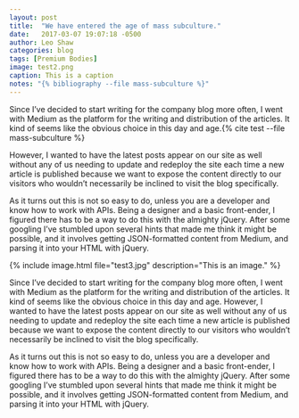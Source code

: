 ```yaml
---
layout: post
title:  "We have entered the age of mass subculture."
date:   2017-03-07 19:07:18 -0500
author: Leo Shaw
categories: blog
tags: [Premium Bodies]
image: test2.png
caption: This is a caption
notes: "{% bibliography --file mass-subculture %}"
---
```

Since I’ve decided to start writing for the company blog more often, I went with Medium as the platform for the writing and distribution of the articles. It kind of seems like the obvious choice in this day and age.{% cite test --file mass-subculture %}

However, I wanted to have the latest posts appear on our site as well without any of us needing to update and redeploy the site each time a new article is published because we want to expose the content directly to our visitors who wouldn’t necessarily be inclined to visit the blog specifically.

As it turns out this is not so easy to do, unless you are a developer and know how to work with APIs.
Being a designer and a basic front-ender, I figured there has to be a way to do this with the almighty jQuery. After some googling I’ve stumbled upon several hints that made me think it might be possible, and it involves getting JSON-formatted content from Medium, and parsing it into your HTML with jQuery.

{% include image.html file="test3.jpg" description="This is an image." %}

Since I’ve decided to start writing for the company blog more often, I went with Medium as the platform for the writing and distribution of the articles. It kind of seems like the obvious choice in this day and age.
However, I wanted to have the latest posts appear on our site as well without any of us needing to update and redeploy the site each time a new article is published because we want to expose the content directly to our visitors who wouldn’t necessarily be inclined to visit the blog specifically.

As it turns out this is not so easy to do, unless you are a developer and know how to work with APIs.
Being a designer and a basic front-ender, I figured there has to be a way to do this with the almighty jQuery. After some googling I’ve stumbled upon several hints that made me think it might be possible, and it involves getting JSON-formatted content from Medium, and parsing it into your HTML with jQuery.

